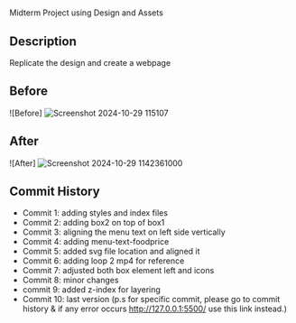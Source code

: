 # 
Midterm Project using Design and Assets

## Description
Replicate the design and create a webpage


## Before
![Before]
![Screenshot 2024-10-29 115107](https://github.com/user-attachments/assets/8f8f9a32-3334-4323-9584-8b7df9982e16)

## After
![After]
![Screenshot 2024-10-29 1142361000](https://github.com/user-attachments/assets/8e249c39-2fd2-4996-a1df-c868e2f70d4a)


## Commit History
- Commit 1: adding styles and index files 
- Commit 2: adding box2 on top of box1
- Commit 3: aligning the menu text on left side vertically
- Commit 4: adding menu-text-foodprice
- Commit 5: added svg file location and aligned it
- Commit 6: adding loop 2 mp4 for reference
- Commit 7: adjusted both box element left and icons
- Commit 8: minor changes
- commit 9: added z-index for layering
- Commit 10: last version
(p.s for specific commit, please go to commit history & if any error occurs http://127.0.0.1:5500/ use this link instead.)

